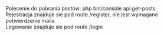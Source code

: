 Polecenie do pobrania postów: php bin/console api:get-posts <br>
Rejestracja znajduje sie pod route /register, nie jest wymagane potwierdzenie maila <br>
Logowanie znajduje sie pod route /login